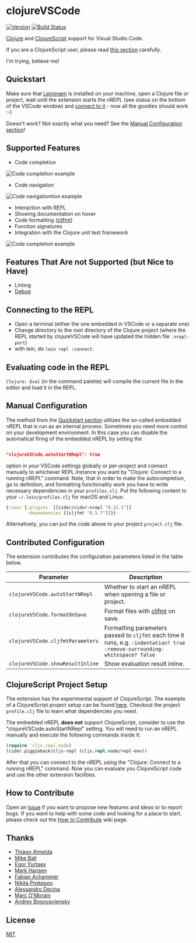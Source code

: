 # clojureVSCode

[![Version](https://vsmarketplacebadge.apphb.com/version/avli.clojure.svg)](https://marketplace.visualstudio.com/items?itemName=avli.clojure) [![Build Status](https://travis-ci.org/avli/clojureVSCode.svg?branch=master)](https://travis-ci.org/avli/clojureVSCode)

[Clojure](https://clojure.org) and [ClojureScript](https://clojurescript.org) support for Visual Studio Code.

If you are a ClojureScript user, please read [this section](#clojurescript-project-setup) carefully.

I'm trying, believe me!

## Quickstart

Make sure that [Leiningen](https://leiningen.org/) is installed on your machine, open a Clojure file or project, wait until the extension starts the nREPL (see status on the bottom of the VSCode window) and [connect to it](#connecting-to-the-repl) - now all the goodies should work :-)

Doesn't work? Not exactly what you need? See the [Manual Configuration section](#manual-configuration)!

## Supported Features

* Code completion

![Code completion example](https://github.com/avli/clojureVSCode/raw/master/images/code%20completion%20example.png)

* Code navigation

![Code navigationtion example](https://github.com/avli/clojureVSCode/raw/master/images/code%20navigation%20example.png)

* Interaction with REPL
* Showing documentation on hover
* Code formatting ([cljfmt](https://github.com/weavejester/cljfmt))
* Function signatures
* Integration with the Clojure unit test framework

![Code completion example](https://github.com/avli/clojureVSCode/raw/master/images/function%20signature%20example.png)

## Features That Are not Supported (but Nice to Have)

* Linting
* [Debug](https://github.com/indiejames/vscode-clojure-debug)

## Connecting to the REPL

- Open a terminal (either the one embedded in VSCode or a separate one)
- Change directory to the root directory of the Clojure project (where the REPL started by clojureVSCode will have updated the hidden file `.nrepl-port`)
- with lein, do `lein repl :connect`.

## Evaluating code in the REPL

`Clojure: Eval` (in the command palette) will compile the current file in the editor and load it in the REPL.

## Manual Configuration

The method from the [Quickstart section](#Quickstart) utilizes the so-called embedded nREPL that is run as an internal process. Sometimes you need more control on your development environment. In this case you can disable the automatical firing of the embedded nREPL by setting the

```json

"clojureVSCode.autoStartNRepl": true

```

option in your VSCode settings globally or per-project and connect manually to whichever REPL instance you want by "Clojure: Connect to a running nREPL" command. Note, that in order to make the autocompletion, go to definition, and formatting functionality work you have to write necessary dependencies in your `profiles.clj`. Put the following content to your `~/.lein/profiles.clj` for macOS and Linux:

```clojure
{:user {:plugins  [[cider/cider-nrepl "0.22.1"]]
        :dependencies [[cljfmt "0.5.7"]]}}
```

Alternatively, you can put the code above to your project `project.clj` file.

## Contributed Configuration

The extension contributes the configuration parameters listed in the table below.

| Parameter                      | Description |
|--------------------------------|-------------|
|`clojureVSCode.autoStartNRepl`  | Whether to start an nREPL when opening a file or project. |
|`clojureVSCode.formatOnSave`    | Format files with [cljfmt](https://github.com/weavejester/cljfmt) on save. |
|`clojureVSCode.cljfmtParameters`| Formatting parameters passed to `cljfmt` each time it runs, e.g. `:indentation? true :remove-surrounding-whitespace? false` |
|`clojureVSCode.showResultInline`    | Show evaluation result inline. |

## ClojureScript Project Setup

The extension has the experimental support of ClojureScript. The example of a ClojureScript project setup can be found [here](https://github.com/avli/clojurescript-example-project). Checkout the project `profile.clj` file to learn what dependencies you need.

The embedded nREPL **does not** support ClojureScript, consider to use the "clojureVSCode.autoStartNRepl" setting. You will need to run an nREPL manually and execute the following commands inside it:

```clojure
(require 'cljs.repl.node)
(cider.piggieback/cljs-repl (cljs.repl.node/repl-env))
```

After that you can connect to the nREPL using the "Clojure: Connect to a running nREPL" command. Now you can evaluate you ClojureScript code and use the other extension facilities.


## How to Contribute

Open an [issue](https://github.com/avli/clojureVSCode/issues) if you want to propose new features and ideas or to report bugs. If you want to help with some code and looking for a place to start, please check out the [How to Contribute](https://github.com/avli/clojureVSCode/wiki/Contribution) wiki page.

## Thanks

- [Thiago Almeida](https://github.com/fasfsfgs)
- [Mike Ball](https://github.com/mikeball)
- [Egor Yurtaev](https://github.com/yurtaev)
- [Mark Hansen](https://github.com/mhansen)
- [Fabian Achammer](https://github.com/fachammer)
- [Nikita Prokopov](https://github.com/tonsky)
- [Alessandro Decina](https://github.com/alessandrod)
- [Marc O'Morain](https://github.com/marcomorain)
- [Andrey Bogoyavlensky](https://github.com/abogoyavlensky)

## License

[MIT](https://raw.githubusercontent.com/avli/clojureVSCode/master/LICENSE.txt)
